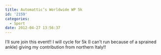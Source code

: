 ```yaml
---
title: Automattic’s Worldwide WP 5k
id: '2159'
categories:
  - Sport
date: 2012-04-27 13:56:37
---
```


I’ll sure join this event!! I will cycle for 5k (I can’t run because of a sprained ankle) giving my contribution from northern Italy!!

